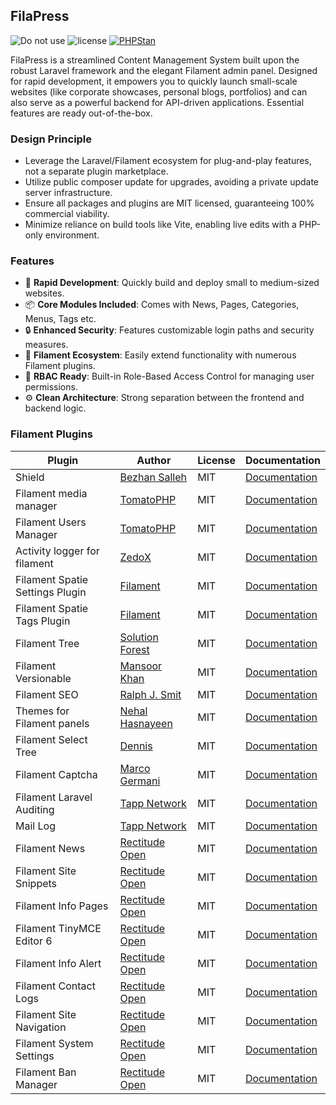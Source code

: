 ## FilaPress

![Do not use](https://img.shields.io/badge/Under%20development-Don't%20use-red)
![license](https://img.shields.io/badge/license-MIT-blue.svg)
[![PHPStan](https://img.shields.io/badge/PHPStan-level%205-brightgreen)](https://phpstan.org/)

FilaPress is a streamlined Content Management System built upon the robust Laravel framework and the elegant Filament admin panel. Designed for rapid development, it empowers you to quickly launch small-scale websites (like corporate showcases, personal blogs, portfolios) and can also serve as a powerful backend for API-driven applications. Essential features are ready out-of-the-box.

### Design Principle

-   Leverage the Laravel/Filament ecosystem for plug-and-play features, not a separate plugin marketplace.
-   Utilize public composer update for upgrades, avoiding a private update server infrastructure.
-   Ensure all packages and plugins are MIT licensed, guaranteeing 100% commercial viability.
-   Minimize reliance on build tools like Vite, enabling live edits with a PHP-only environment.

### Features

-   🚀 **Rapid Development**: Quickly build and deploy small to medium-sized websites.
-   📦 **Core Modules Included**: Comes with News, Pages, Categories, Menus, Tags etc.
-   🔒 **Enhanced Security**: Features customizable login paths and security measures.
-   🧩 **Filament Ecosystem**: Easily extend functionality with numerous Filament plugins.
-   👤 **RBAC Ready**: Built-in Role-Based Access Control for managing user permissions.
-   ⚙️ **Clean Architecture**: Strong separation between the frontend and backend logic.

### Filament Plugins

| Plugin                          | Author                                               | License | Documentation                                                                  |
| ------------------------------- | ---------------------------------------------------- | ------- | ------------------------------------------------------------------------------ |
| Shield                          | [Bezhan Salleh](https://github.com/bezhanSalleh)     | MIT     | [Documentation](https://github.com/bezhansalleh/filament-shield)               |
| Filament media manager          | [TomatoPHP](https://github.com/tomatophp)            | MIT     | [Documentation](https://github.com/tomatophp/filament-media-manager)           |
| Filament Users Manager          | [TomatoPHP](https://github.com/tomatophp)            | MIT     | [Documentation](https://github.com/tomatophp/filament-users)                   |
| Activity logger for filament    | [ZedoX](https://github.com/Z3d0X)                    | MIT     | [Documentation](https://github.com/z3d0x/filament-logger)                      |
| Filament Spatie Settings Plugin | [Filament](https://github.com/filamentphp)           | MIT     | [Documentation](https://github.com/filamentphp/spatie-laravel-settings-plugin) |
| Filament Spatie Tags Plugin     | [Filament](https://github.com/filamentphp)           | MIT     | [Documentation](https://github.com/filamentphp/spatie-laravel-tags-plugin)     |
| Filament Tree                   | [Solution Forest](https://github.com/solutionforest) | MIT     | [Documentation](https://github.com/solutionforest/filament-tree)               |
| Filament Versionable            | [Mansoor Khan](https://github.com/mansoorkhan96)     | MIT     | [Documentation](https://github.com/mansoorkhan96/filament-versionable)         |
| Filament SEO                    | [Ralph J. Smit](https://github.com/ralphjsmit)       | MIT     | [Documentation](https://github.com/ralphjsmit/laravel-filament-seo)            |
| Themes for Filament panels      | [Nehal Hasnayeen](https://github.com/Hasnayeen)      | MIT     | [Documentation](https://github.com/hasnayeen/themes)                           |
| Filament Select Tree            | [Dennis](https://github.com/CodeWithDennis)          | MIT     | [Documentation](https://github.com/solutionforest/filament-tree)               |
| Filament Captcha                | [Marco Germani](https://github.com/marcogermani87)   | MIT     | [Documentation](https://github.com/marcogermani87/filament-captcha)            |
| Filament Laravel Auditing       | [Tapp Network](https://github.com/TappNetwork)       | MIT     | [Documentation](https://github.com/TappNetwork/filament-auditing)              |
| Mail Log                        | [Tapp Network](https://github.com/TappNetwork)       | MIT     | [Documentation](https://github.com/TappNetwork/filament-maillog)               |
| Filament News                   | [Rectitude Open](https://github.com/rectitude-open)  | MIT     | [Documentation](https://github.com/rectitude-open/filament-news)               |
| Filament Site Snippets          | [Rectitude Open](https://github.com/rectitude-open)  | MIT     | [Documentation](https://github.com/rectitude-open/filament-site-snippets)      |
| Filament Info Pages             | [Rectitude Open](https://github.com/rectitude-open)  | MIT     | [Documentation](https://github.com/rectitude-open/filament-info-pages)         |
| Filament TinyMCE Editor 6       | [Rectitude Open](https://github.com/rectitude-open)  | MIT     | [Documentation](https://github.com/rectitude-open/filament-tinyeditor-6)       |
| Filament Info Alert             | [Rectitude Open](https://github.com/rectitude-open)  | MIT     | [Documentation](https://github.com/rectitude-open/filament-info-alert)         |
| Filament Contact Logs           | [Rectitude Open](https://github.com/rectitude-open)  | MIT     | [Documentation](https://github.com/rectitude-open/filament-contact-logs)       |
| Filament Site Navigation        | [Rectitude Open](https://github.com/rectitude-open)  | MIT     | [Documentation](https://github.com/rectitude-open/filament-site-navigation)    |
| Filament System Settings        | [Rectitude Open](https://github.com/rectitude-open)  | MIT     | [Documentation](https://github.com/rectitude-open/filament-system-settings)    |
| Filament Ban Manager            | [Rectitude Open](https://github.com/rectitude-open)  | MIT     | [Documentation](https://github.com/rectitude-open/filament-ban-manager)        |
